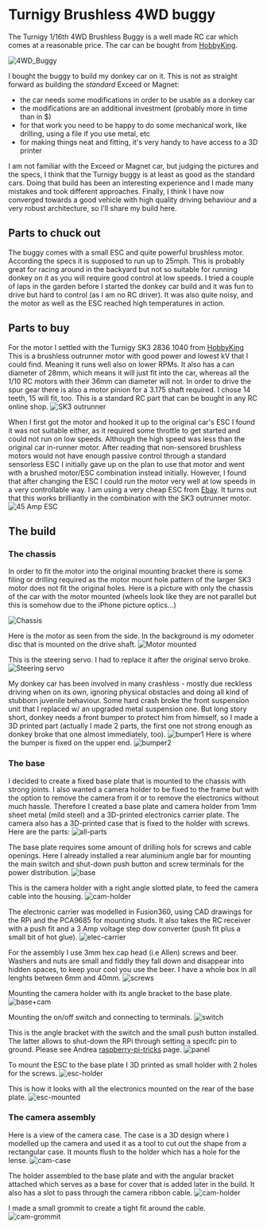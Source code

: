 # Turnigy Brushless 4WD buggy

The Turnigy 1/16th 4WD Brushless Buggy is a well made RC car which comes at a 
reasonable price. The car can be bought from [HobbyKing](https://hobbyking.com/en_us/turnigy-1-16-brushless-4wd-racing-buggy-w-25a-power-system-and-2-4ghz-radio-rtr.html?gclid=CjwKCAjwqqrmBRAAEiwAdpDXtFS4SQOmtAFHIMZ9HrEiBeGwMeOg9UfNnKB6_Nr-yxoUUoyarf6FORoC7NgQAvD_BwE&gclsrc=aw.ds&___store=en_us). 

![4WD_Buggy](./assets/4WD_buggy.jpg)

I bought the buggy to build my donkey car on it. This is not as straight forward as building the _standard_ Exceed or Magnet:
* the car needs some modifications in order to be usable as a donkey car
* the modifications are an additional investment (probably more in time than in $)
* for that work you need to be happy to do some mechanical work, like drilling, using a file if you use metal, etc
* for making things neat and fitting, it's very handy to have access to a 3D printer

I am not familiar with the Exceed or Magnet car, but judging the pictures and the specs, I think that the Turnigy buggy is at least as good as the standard cars. Doing that build has been an interesting experience and I made many mistakes and took different approaches. Finally, I think I have now converged towards a good vehicle with high quality driving behaviour and a very robust architecture, so I'll share my build here. 

## Parts to chuck out
The buggy comes with a small ESC and quite powerful brushless motor. According the specs it is supposed to run up to 25mph. This is probably great for racing around in the backyard but not so suitable for running donkey on it as you will require good control at low speeds. I tried a couple of laps in the garden before I started the donkey car build and it was fun to drive but hard to control (as I am no RC driver). It was also quite noisy, and the motor as well as the ESC reached high temperatures in action.

## Parts to buy
For the motor I settled with the Turnigy SK3 2836 1040 from [HobbyKing](https://hobbyking.com/en_us/turnigy-aerodrive-sk3-2836-1040kv-brushless-outrunner-motor.html?gclsrc=aw.ds&gclid=CjwKCAjwwvfrBRBIEiwA2nFiPUKxThyzLSzGWZayfOwnxFth31bcAuTGR65S_pAo1QQNIYw3izbd0RoCejoQAvD_BwE&___store=en_us) This is a brushless outrunner motor with good power and lowest kV that I could find. Meaning it runs well also on lower RPMs. It also has a can diameter of 28mm, which means it will just fit into the car, whereas all the 1/10 RC motors with their 36mm can diameter will not. In order to drive the spur gear there is also a motor pinion for a 3.175 shaft required. I chose 14 teeth, 15 will fit, too. This is a standard RC part that can be bought in any RC online shop.
![SK3 outrunner](./assets/SK3-motor.jpg)

When I first got the motor and hooked it up to the original car's ESC I found it was not suitable either, as it required some throttle to get started and could not run on low speeds. Although the high speed was less than the original car in-runner motor. After reading that non-sensored brushless motors would not have enough passive control through a standard sensorless ESC I initially gave up on the plan to use that motor and went with a brushed motor/ESC combination instead initially. However, I found that after changing the ESC I could run the motor very well at low speeds in a very controllable way. I am using a very cheap ESC from [Ebay](https://www.ebay.co.uk/itm/45-120A-ESC-Sensored-Brushless-Speed-Controller-for-RC-1-8-1-10-Car-Crawler/123836633866?ssPageName=STRK%3AMEBIDX%3AIT&var=424542043077&_trksid=p2057872.m2749.l2649). It turns out that this works brilliantly in the combination with the SK3 outrunner motor.
![45 Amp ESC](./assets/esc-45amp.jpg)

## The build
### The chassis
In order to fit the motor into the original mounting bracket there is some filing or drilling required as the motor mount hole pattern of the larger SK3 motor does not fit the original holes. Here is a picture with only the chassis of the car with the motor mounted (wheels look like they are not parallel but this is somehow due to the iPhone picture optics...)

![Chassis](./assets/chassis-1.jpeg)

Here is the motor as seen from the side. In the background is my odometer disc that is mounted on the drive shaft.
![Motor mounted](./assets/motor-1.jpeg)

This is the steering servo. I had to replace it after the original servo broke. 
![Steering servo](./assets/front-servo.jpeg)

My donkey car has been involved in many crashless - mostly due reckless driving when on its own, ignoring physical obstacles and doing all kind of stubborn juvenile behaviour. Some hard crash broke the front suspension unit that I replaced w/ an upgraded metal suspension one. But long story short, donkey needs a front bumper to protect him from himself, so I made a 3D printed part (actually I made 2 parts, the first one not strong enough as donkey broke that one almost immediately, too).
![bumper1](./assets/bumper-1.jpeg)
Here is where the bumper is fixed on the upper end.
![bumper2](./assets/bumper-2.jpeg)

### The base
I decided to create a fixed base plate that is mounted to the chassis with strong joints. I also wanted a camera holder to be fixed to the frame but with the option to remove the camera from it or to remove the electronics without much hassle. Therefore I created a base plate and camera holder from 1mm sheet metal (mild steel) and a 3D-printed electronics carrier plate. The camera also has a 3D-printed case that is fixed to the holder with screws. Here are the parts:
![all-parts](./assets/all-parts.jpeg)

The base plate requires some amount of drilling hols for screws and cable openings. Here I already installed a rear aluminium angle bar for mounting the main switch and shut-down push button and screw terminals for the power distribution.
![base](./assets/base.jpeg)

This is the camera holder with a right angle slotted plate, to feed the camera cable into the housing.
![cam-holder](./assets/cam-holder.jpeg)

The electronic carrier was modelled in Fusion360, using CAD drawings for the RPi and the PCA9685 for mounting studs. It also takes the RC receiver with a push fit and a 3 Amp voltage step dow converter (push fit plus a small bit of hot glue).
![elec-carrier](./assets/elec-carrier.jpeg)

For the assembly I use 3mm hex cap head (i.e Allen) screws and beer. Washers and nuts are small and fiddly they fall down and disappear into hidden spaces, to keep your cool you use the beer. I have a whole box in all lenghts between 6mm and 40mm.
![screws](./assets/screws.jpeg)

Mounting the camera holder with its angle bracket to the base plate.
![base+cam](./assets/base+cam.jpeg)

Mounting the on/off switch and connecting to terminals.
![switch](./assets/switch.jpeg)

This is the angle bracket with the switch and the small push button installed. The latter allows to shut-down the RPi through setting a specifc pin to ground. Please see Andrea [raspberry-pi-tricks](http://www.sensorsiot.org/raspberry-pi-tricks/) page.
![panel](./assets/panel.jpeg)

To mount the ESC to the base plate I 3D printed as small holder with 2 holes for the screws.
![esc-holder](./assets/esc-holder.jpeg)

This is how it looks with all the electronics mounted on the rear of the base plate.
![esc-mounted](./assets/esc-mounted.jpeg)

### The camera assembly
Here is a view of the camera case. The case is a 3D design where I modelled up the camera and used it as a tool to cut out the shape from a rectangular case. It mounts flush to the holder which has a hole for the lense.
![cam-case](./assets/cam-case.jpeg)

The holder assembled to the base plate and with the angular bracket attached which serves as a base for cover that is added later in the build. It also has a slot to pass through the camera ribbon cable.
![cam-holder](./assets/cam-holder.jpeg)

I made a small grommit to create a tight fit around the cable.
![cam-grommit](./assets/cam-grommit.jpeg)


